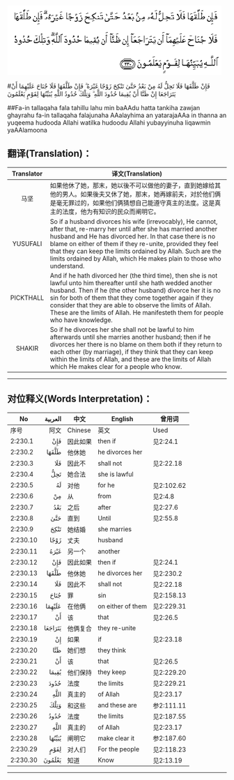 ![002:230](images/002_230.gif)

#فَإِنْ طَلَّقَهَا فَلَا تَحِلُّ لَهُ مِنْ بَعْدُ حَتَّىٰ تَنْكِحَ زَوْجًا غَيْرَهُ ۗ فَإِنْ طَلَّقَهَا فَلَا جُنَاحَ عَلَيْهِمَا أَنْ يَتَرَاجَعَا إِنْ ظَنَّا أَنْ يُقِيمَا حُدُودَ اللَّهِ ۗ وَتِلْكَ حُدُودُ اللَّهِ يُبَيِّنُهَا لِقَوْمٍ يَعْلَمُونَ 

##Fa-in tallaqaha fala tahillu lahu min baAAdu hatta tankiha zawjan ghayrahu fa-in tallaqaha falajunaha AAalayhima an yatarajaAAa in thanna an yuqeema hudooda Allahi watilka hudoodu Allahi yubayyinuha liqawmin yaAAlamoona 

## 翻译(Translation)：

| Translator | 译文(Translation)                                            |
| :--------: | ------------------------------------------------------------ |
|    马坚    | 如果他休了她，那末，她以後不可以做他的妻子，直到她嫁给其他的男人。如果後夫又休了她，那末，她再嫁前夫，对於他们俩是毫无罪过的，如果他们俩猜想自己能遵守真主的法度。这是真主的法度，他为有知识的民众而阐明它。 |
|  YUSUFALI  | So if a husband divorces his wife (irrevocably), He cannot, after that, re-marry her until after she has married another husband and He has divorced her. In that case there is no blame on either of them if they re-unite, provided they feel that they can keep the limits ordained by Allah. Such are the limits ordained by Allah, which He makes plain to those who understand. |
| PICKTHALL  | And if he hath divorced her (the third time), then she is not lawful unto him thereafter until she hath wedded another husband. Then if he (the other husband) divorce her it is no sin for both of them that they come together again if they consider that they are able to observe the limits of Allah. These are the limits of Allah. He manifesteth them for people who have knowledge. |
|   SHAKIR   | So if he divorces her she shall not be lawful to him afterwards until she marries another husband; then if he divorces her there is no blame on them both if they return to each other (by marriage), if they think that they can keep within the limits of Allah, and these are the limits of Allah which He makes clear for a people who know. |

---

## 对位释义(Words Interpretation)：

| No   | العربية | 中文    | English | 曾用词 |
| ---- | ------: | ------- | ------- | ------ |
| 序号 |    阿文 | Chinese | 英文    | Used   |
| 2:230.1  | فَإِنْ     | 因此如果 | then if           | 见2:24.1   |
| 2:230.2  | طَلَّقَهَا   | 他休她     | he divorces her   |            |
| 2:230.3  | فَلَا     | 因此不     | shall not         | 见2:22.18  |
| 2:230.4  | تَحِلُّ     | 她合法     | she is lawful     |            |
| 2:230.5  | لَهُ      | 对他       | for he            | 见2:102.62 |
| 2:230.6  | مِنْ      | 从         | from              | 见2:4.8    |
| 2:230.7  | بَعْدُ     | 之后       | after             | 见2:27.6   |
| 2:230.8  | حَتَّىٰ     | 直到       | Until             | 见2:55.8   |
| 2:230.9  | تَنْكِحَ    | 她结婚     | she marries       |            |
| 2:230.10 | زَوْجًا    | 丈夫       | husband           |            |
| 2:230.11 | غَيْرَهُ    | 另一个     | another           |            |
| 2:230.12 | فَإِنْ     | 因此如果 | then if           | 见2:24.1   |
| 2:230.13 | طَلَّقَهَا   | 他休她     | he divorces her   | 见2:230.2  |
| 2:230.14 | فَلَا     | 因此不     | shall not         | 见2:22.18  |
| 2:230.15 | جُنَاحَ    | 罪         | sin               | 见2:158.13 |
| 2:230.16 | عَلَيْهِمَا  | 在他俩     | on either of them | 见2:229.31 |
| 2:230.17 | أَنْ      | 该         | that              | 见2:26.5   |
| 2:230.18 | يَتَرَاجَعَا | 他俩复合   | they re-unite     |            |
| 2:230.19 | إِنْ      | 如果       | if                | 见2:23.18  |
| 2:230.20 | ظَنَّا     | 她们想     | they think        |            |
| 2:230.21 | أَنْ      | 该         | that              | 见2:26.5   |
| 2:230.22 | يُقِيمَا   | 他们保持   | they keep         | 见2:229.20 |
| 2:230.23 | حُدُودَ    | 法度     | the limits        | 见2:229.21 |
| 2:230.24 |    اللَّهِ | 真主的   | of Allah          | 见2:23.17  |
| 2:230.25 | وَتِلْكَ    | 和这些     | and these are     | 参2:111.11 |
| 2:230.26 | حُدُودُ    | 法度     | the limits        | 见2:187.55 |
| 2:230.27 |    اللَّهِ | 真主的   | of Allah          | 见2:23.17  |
| 2:230.28 | يُبَيِّنُهَا  | 阐明它     | make clear it     | 参2:187.60 |
| 2:230.29 | لِقَوْمٍ    | 对人们     | For the people    | 见2:118.23 |
| 2:230.30 | يَعْلَمُونَ  | 知道       | Know              | 见2:13.19  |

---
